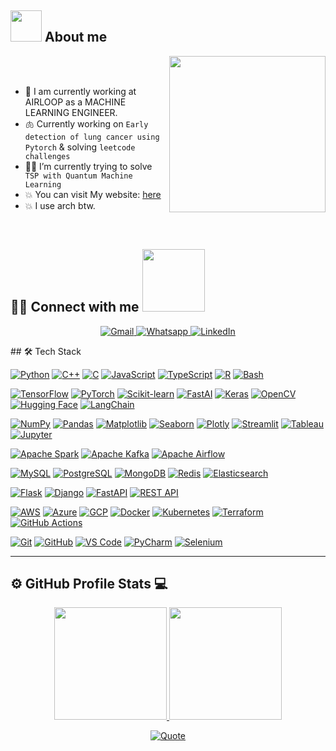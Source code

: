 ## <picture><img src = "https://github.com/7oSkaaa/7oSkaaa/blob/main/Images/about_me.gif?raw=true" width = 50px></picture> About me
<picture> <img align="right" src="https://github.com/7oSkaaa/7oSkaaa/blob/main/Images/Right_Side.gif?raw=true" width = 250px></picture>

<br><br>

- :school: I am currently working at AIRLOOP as a MACHINE LEARNING ENGINEER.
- 🫁 Currently working on `Early detection of lung cancer using Pytorch` & solving `leetcode challenges`
- :student: I’m currently trying to solve ` TSP with Quantum Machine Learning`
- :boom: You can visit My website: [here](https://zaheerh4ck3r.vercel.app/)
- :boom: I use arch btw.

<br>


## 🤝🏻 Connect with me<picture> <img src="https://github.com/7oSkaaa/7oSkaaa/blob/main/Images/Connect-with-me.gif?raw=true" width="100px"> </picture> 

<p align="center">
  <a href="mailto:zaheerh4ck3r@gmail.com">
    <img src="https://img.shields.io/badge/gmail-%23EA4335.svg?style=for-the-badge&logo=gmail&logoColor=white" alt="Gmail"/>
  </a>
  <a href="https://wa.me/+923700059475">
    <img src="https://img.shields.io/badge/whatsapp-%2325D366.svg?style=for-the-badge&logo=whatsapp&logoColor=white" alt="Whatsapp"/>
  </a>
  <a href="https://www.linkedin.com/in/zaheerh4ck3r/">
    <img src="https://img.shields.io/badge/linkedin-%230A66C2.svg?style=for-the-badge&logo=linkedin&logoColor=white" alt="LinkedIn"/>
  </a>
</p>## 🛠 Tech Stack
<p align="center">

  <!-- Programming Languages -->
  <a href="https://www.python.org" target="_blank"><img alt="Python" src="https://img.shields.io/badge/Python-3776AB?style=for-the-badge&logo=python&logoColor=white"></a>
  <a href="https://isocpp.org/" target="_blank"><img alt="C++" src="https://img.shields.io/badge/C++-00599C?style=for-the-badge&logo=cplusplus&logoColor=white"></a>
  <a href="https://en.wikipedia.org/wiki/C_(programming_language)" target="_blank"><img alt="C" src="https://img.shields.io/badge/C-444444?style=for-the-badge&logo=c&logoColor=white"></a>
  <a href="https://www.javascript.com/" target="_blank"><img alt="JavaScript" src="https://img.shields.io/badge/JavaScript-323330?style=for-the-badge&logo=javascript&logoColor=F7DF1E"></a>
  <a href="https://www.typescriptlang.org/" target="_blank"><img alt="TypeScript" src="https://img.shields.io/badge/TypeScript-007ACC?style=for-the-badge&logo=typescript&logoColor=white"></a>
  <a href="https://www.r-project.org/" target="_blank"><img alt="R" src="https://img.shields.io/badge/R-276DC3?style=for-the-badge&logo=r&logoColor=white"></a>
  <a href="https://www.gnu.org/software/bash/" target="_blank"><img alt="Bash" src="https://img.shields.io/badge/Bash-4EAA25?style=for-the-badge&logo=gnubash&logoColor=white"></a>

  <!-- Machine Learning & AI -->
  <a href="https://www.tensorflow.org/" target="_blank"><img alt="TensorFlow" src="https://img.shields.io/badge/TensorFlow-FF6F00?style=for-the-badge&logo=tensorflow&logoColor=white"></a>
  <a href="https://pytorch.org/" target="_blank"><img alt="PyTorch" src="https://img.shields.io/badge/PyTorch-EE4C2C?style=for-the-badge&logo=pytorch&logoColor=white"></a>
  <a href="https://scikit-learn.org/" target="_blank"><img alt="Scikit-learn" src="https://img.shields.io/badge/scikit_learn-F7931E?style=for-the-badge&logo=scikit-learn&logoColor=white"></a>
  <a href="https://fast.ai/" target="_blank"><img alt="FastAI" src="https://img.shields.io/badge/FastAI-000000?style=for-the-badge&logo=fastai&logoColor=white"></a>
  <a href="https://keras.io/" target="_blank"><img alt="Keras" src="https://img.shields.io/badge/Keras-D00000?style=for-the-badge&logo=keras&logoColor=white"></a>
  <a href="https://opencv.org/" target="_blank"><img alt="OpenCV" src="https://img.shields.io/badge/OpenCV-27338e?style=for-the-badge&logo=opencv&logoColor=white"></a>
  <a href="https://huggingface.co/" target="_blank"><img alt="Hugging Face" src="https://img.shields.io/badge/HuggingFace-FFB000?style=for-the-badge&logo=huggingface&logoColor=white"></a>
  <a href="https://www.langchain.com/" target="_blank"><img alt="LangChain" src="https://img.shields.io/badge/LangChain-1C3C3C?style=for-the-badge&logo=chainlink&logoColor=white"></a>

  <!-- Data Analysis & Visualization -->
  <a href="https://numpy.org/" target="_blank"><img alt="NumPy" src="https://img.shields.io/badge/NumPy-777BB4?style=for-the-badge&logo=numpy&logoColor=white"></a>
  <a href="https://pandas.pydata.org/" target="_blank"><img alt="Pandas" src="https://img.shields.io/badge/Pandas-2C2D72?style=for-the-badge&logo=pandas&logoColor=white"></a>
  <a href="https://matplotlib.org/" target="_blank"><img alt="Matplotlib" src="https://img.shields.io/badge/Matplotlib-11557c?style=for-the-badge&logo=matplotlib&logoColor=white"></a>
  <a href="https://seaborn.pydata.org/" target="_blank"><img alt="Seaborn" src="https://img.shields.io/badge/Seaborn-009688?style=for-the-badge&logo=seaborn&logoColor=white"></a>
  <a href="https://plotly.com/" target="_blank"><img alt="Plotly" src="https://img.shields.io/badge/Plotly-239120?style=for-the-badge&logo=plotly&logoColor=white"></a>
  <a href="https://streamlit.io/" target="_blank"><img alt="Streamlit" src="https://img.shields.io/badge/Streamlit-FF4B4B?style=for-the-badge&logo=Streamlit&logoColor=white"></a>
  <a href="https://www.tableau.com/" target="_blank"><img alt="Tableau" src="https://img.shields.io/badge/Tableau-E97627?style=for-the-badge&logo=tableau&logoColor=white"></a>
  <a href="https://jupyter.org/" target="_blank"><img alt="Jupyter" src="https://img.shields.io/badge/Jupyter-F37626.svg?&style=for-the-badge&logo=jupyter&logoColor=white"></a>

  <!-- Data Engineering -->
  <a href="https://spark.apache.org/" target="_blank"><img alt="Apache Spark" src="https://img.shields.io/badge/Apache_Spark-E25A1C?style=for-the-badge&logo=apachespark&logoColor=white"></a>
  <a href="https://kafka.apache.org/" target="_blank"><img alt="Apache Kafka" src="https://img.shields.io/badge/Apache_Kafka-231F20?style=for-the-badge&logo=apachekafka&logoColor=white"></a>
  <a href="https://airflow.apache.org/" target="_blank"><img alt="Apache Airflow" src="https://img.shields.io/badge/Apache_Airflow-017CEE?style=for-the-badge&logo=apacheairflow&logoColor=white"></a>

  <!-- Databases -->
  <a href="https://www.mysql.com/" target="_blank"><img alt="MySQL" src="https://img.shields.io/badge/MySQL-4479A1?style=for-the-badge&logo=mysql&logoColor=white"></a>
  <a href="https://www.postgresql.org/" target="_blank"><img alt="PostgreSQL" src="https://img.shields.io/badge/PostgreSQL-316192?style=for-the-badge&logo=postgresql&logoColor=white"></a>
  <a href="https://www.mongodb.com/" target="_blank"><img alt="MongoDB" src="https://img.shields.io/badge/MongoDB-47A248?style=for-the-badge&logo=mongodb&logoColor=white"></a>
  <a href="https://redis.io/" target="_blank"><img alt="Redis" src="https://img.shields.io/badge/Redis-DC382D?style=for-the-badge&logo=redis&logoColor=white"></a>
  <a href="https://www.elastic.co/elasticsearch/" target="_blank"><img alt="Elasticsearch" src="https://img.shields.io/badge/Elasticsearch-005571?style=for-the-badge&logo=elasticsearch&logoColor=white"></a>

  <!-- Web Development -->
  <a href="https://flask.palletsprojects.com/" target="_blank"><img alt="Flask" src="https://img.shields.io/badge/Flask-000000?style=for-the-badge&logo=flask&logoColor=white"></a>
  <a href="https://www.djangoproject.com/" target="_blank"><img alt="Django" src="https://img.shields.io/badge/Django-092E20?style=for-the-badge&logo=django&logoColor=white"></a>
  <a href="https://fastapi.tiangolo.com/" target="_blank"><img alt="FastAPI" src="https://img.shields.io/badge/FastAPI-009688?style=for-the-badge&logo=fastapi&logoColor=white"></a>
  <a href="https://developer.mozilla.org/en-US/docs/Glossary/REST" target="_blank"><img alt="REST API" src="https://img.shields.io/badge/REST-02569B?style=for-the-badge&logo=rest&logoColor=white"></a>

  <!-- Cloud & DevOps -->
  <a href="https://aws.amazon.com/" target="_blank"><img alt="AWS" src="https://img.shields.io/badge/AWS-232F3E?style=for-the-badge&logo=amazonaws&logoColor=white"></a>
  <a href="https://azure.microsoft.com/" target="_blank"><img alt="Azure" src="https://img.shields.io/badge/Azure-0078D4?style=for-the-badge&logo=microsoftazure&logoColor=white"></a>
  <a href="https://cloud.google.com/" target="_blank"><img alt="GCP" src="https://img.shields.io/badge/GCP-4285F4?style=for-the-badge&logo=googlecloud&logoColor=white"></a>
  <a href="https://www.docker.com/" target="_blank"><img alt="Docker" src="https://img.shields.io/badge/Docker-2496ED?style=for-the-badge&logo=docker&logoColor=white"></a>
  <a href="https://kubernetes.io/" target="_blank"><img alt="Kubernetes" src="https://img.shields.io/badge/Kubernetes-326CE5?style=for-the-badge&logo=kubernetes&logoColor=white"></a>
  <a href="https://www.terraform.io/" target="_blank"><img alt="Terraform" src="https://img.shields.io/badge/Terraform-844FBA?style=for-the-badge&logo=terraform&logoColor=white"></a>
  <a href="https://github.com/features/actions" target="_blank"><img alt="GitHub Actions" src="https://img.shields.io/badge/GitHub_Actions-2088FF?style=for-the-badge&logo=githubactions&logoColor=white"></a>

  <!-- Tools -->
  <a href="https://git-scm.com/" target="_blank"><img alt="Git" src="https://img.shields.io/badge/Git-F05032.svg?style=for-the-badge&logo=git&logoColor=white"></a>
  <a href="https://github.com/" target="_blank"><img alt="GitHub" src="https://img.shields.io/badge/GitHub-181717.svg?style=for-the-badge&logo=github&logoColor=white"></a>
  <a href="https://code.visualstudio.com/" target="_blank"><img alt="VS Code" src="https://img.shields.io/badge/VS_Code-007ACC.svg?style=for-the-badge&logo=visualstudiocode&logoColor=white"></a>
  <a href="https://www.jetbrains.com/pycharm/" target="_blank"><img alt="PyCharm" src="https://img.shields.io/badge/PyCharm-000000.svg?style=for-the-badge&logo=pycharm&logoColor=white"></a>
  <a href="https://www.selenium.dev/" target="_blank"><img alt="Selenium" src="https://img.shields.io/badge/Selenium-43B02A?style=for-the-badge&logo=Selenium&logoColor=white"></a>

</p>

---
## ⚙️ GitHub Profile Stats 💻
<p align="center">
<a href="https://github.com/zaheerh4ck3r">
  <img height="180em" src="https://github-readme-stats-eight-theta.vercel.app/api?username=zaheerh4ck3r&show_icons=true&theme=algolia&include_all_commits=true&count_private=true"/>
  <img height="180em" src="https://github-readme-stats-eight-theta.vercel.app/api/top-langs/?username=zaheerh4ck3r&layout=compact&langs_count=8&theme=algolia"/>
</a>
</p>
<p align = "center">
	<a href="https://github.com/piyushsuthar/github-readme-quotes"> <img alt = "Quote" src="https://quotes-github-readme.vercel.app/api?type=horizontal&theme=tokyonight&animation=grow_out_in&quoteCategory=programming">
</p>
</br></br>

